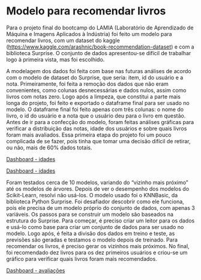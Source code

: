 # Modelo para recomendar livros
Para o projeto final do bootcamp do LAMIA (Laboratório de Aprendizado de Máquina e Imagens Aplicados à Indústria) foi feito um modelo para recomendar livros, com um dataset do kaggle (https://www.kaggle.com/arashnic/book-recommendation-dataset) e com a biblioteca Surprise. O conjunto de dados apresentou-se difícil de trabalhar logo à primeira vista, mas foi escolhido.

A modelagem dos dados foi feita com base nas futuras análises de acordo com o modelo de dataset do Surprise, que seria: item, id do usuário e a nota. Primeiramente, foi feita a remoção dos dados que não eram convenientes, como colunas desnecessárias e dados nulos, assim como livros com notas zero. Logo após a limpeza, que constitui a parte mais longa do projeto, foi feito e exportado o dataframe final para ser usado no modelo. O dataframe final foi feito apenas com três colunas: o nome do livro, o id do usuário e a nota que o usuário deu para o livro em questão. Antes de ir para a confecção do modelo, foram feitas análises gráficas para verificar a distribuição das notas, idade dos usuários e sobre quais livros foram mais avaliados. Essa primeira etapa do projeto foi um pouco complicada de se fazer, pois tinha que tomar uma decisão difícil de retirar, ou não, mais de 60% dados totais.

[Dashboard - idades](https://github.com/felipelapadn/Modelo--recomendacao-de-livro/files/9251960/Dashboard.-.idades.pdf)

[Dashboard - idades](https://github.com/felipelapadn/Modelo--recomendacao-de-livro/files/9251965/Dashboard.-.idades.pdf)

Foram testados cerca de 10 modelos, variando do “vizinho mais próximo” até os modelos de árvores. Depois de ver o desempenho dos modelos do Scikit-Learn, resolvi não usá-los. O modelo usado foi o KNNBasic, da biblioteca Python Surprise. Foi desafiador descobrir como ele funciona, pois ele precisa de um modelo próprio do conjunto de dados, com apenas 3 variáveis. Os passos para se construir um modelo são baseados na estrutura do Surprise. Para começar, é preciso criar um leitor para os dados e usá-lo como base para criar um conjunto de dados para ser usado no modelo. Logo após, é feita a divisão dos dados em treino e teste, as previsões são geradas e testamos o modelo depois de treinado. Para recomendar os livros, é preciso gerar os vizinhos mais próximos. No final, foi recomendado dez livros para os dez primeiros usuários e criou-se um gráfico para verificar quais livros foram mais recomendados.

[Dashboard - avaliações](https://github.com/felipelapadn/Modelo--recomendacao-de-livro/files/9251931/Dashboard.-.avaliacoes.pdf)
